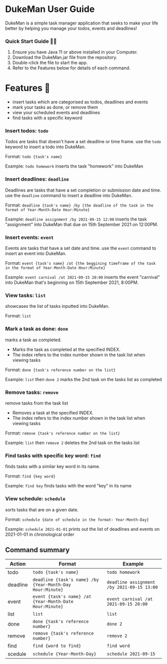# DukeMan User Guide
DukeMan is a simple task manager application that seeks to make your life better by helping you manage your todos, events and deadlines!

### Quick Start Guide 🤘🏻
1. Ensure you have Java 11 or above installed in your Computer.
2. Download the DukeMan.jar file from the repository.
3. Double-click the file to start the app. 
4. Refer to the Features below for details of each command.

# Features 🤖
* insert tasks which are categorised as todos, deadlines and events
* mark your tasks as done, or remove them
* view your scheduled events and deadlines 
* find tasks with a specific keyword

### Insert todos: `todo`
Todos are tasks that doesn't have a set deadline or time frame. use the `todo` keyword to insert a todo into DukeMan. 

Format: `todo {task's name}`

Example: `todo homework` inserts the task "homework" into DukeMan


### Insert deadlines: `deadline`
Deadlines are tasks that have a set completion or submission date and time. use the `deadline` command to insert a deadline into DukeMan.

Format: `deadline {task's name} /by {the deadline of the task in the format of Year-Month-Date Hour:Minute}`

Example: `deadline assignment /by 2021-09-15 12:00` inserts the task "assignment" into DukeMan that due on 15th September 2021 on 12:00PM.


### Insert events: `event`
Events are tasks that have a set date and time. use the `event` command to insert an event into DukeMan.

Format: `event {task's name} /at {the beggining timeframe of the task in the format of Year-Month-Date Hour:Minute}`

Example: `event carnival /at 2021-09-15 20:00` inserts the event "carnival" into DukeMan that's beginning on 15th September 2021, 8:00PM.


### View tasks: `list`
showcases the list of tasks inputted into DukeMan. 

Format: `list`


### Mark a task as done: `done`
marks a task as completed. 
* Marks the task as completed at the specified INDEX.
* The index refers to the index number shown in the task list when viewing tasks

Format: `done {task's reference number on the list}`

Example: `list` then `done 2` marks the 2nd task on the tasks list as completed


### Remove tasks: `remove`
remove tasks from the task list
* Removes a task at the specified INDEX.
* The index refers to the index number shown in the task list when viewing tasks

Format: `remove {task's reference number on the list}`

Example: `list` then `remove 2` deletes the 2nd task on the tasks list


### Find tasks with specific key word: `find`
finds tasks with a similar key word in its name. 

Format: `find {key word}`

Example: `find key` finds tasks with the word "key" in its name


### View schedule: `schedule`
sorts tasks that are on a given date.

Format: `schedule {date of schedule in the format: Year-Month-Day}`

Example: `schedule 2021-01-01` prints out the list of deadlines and events on 2021-01-01 in chronological order

## Command summary
Action | Format | Example
------------ | ------------- | -------------
todo | `todo {task's name}` | `todo homework`
deadline | `deadline {task's name} /by {Year-Month-Day Hour:Minute}` | `deadline assignment /by 2021-09-15 13:00`
event | `event {task's name} /at {Year-Month-Date Hour:Minute}` | `event carnival /at 2021-09-15 20:00`
list | `list` | `list`
done | `done {task's reference number}` | `done 2`
remove | `remove {task's reference number}` | `remove 2`
find | `find {word to find}` | `find word`
scedule | `schedule {Year-Month-Day}` | `schedule 2021-09-15`


